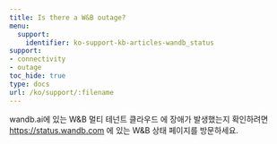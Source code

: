 ```yaml
---
title: Is there a W&B outage?
menu:
  support:
    identifier: ko-support-kb-articles-wandb_status
support:
- connectivity
- outage
toc_hide: true
type: docs
url: /ko/support/:filename
---
```


wandb.ai에 있는 W&B 멀티 테넌트 클라우드 에 장애가 발생했는지 확인하려면 https://status.wandb.com 에 있는 W&B 상태 페이지를 방문하세요.
